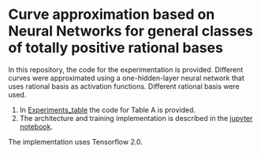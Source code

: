 # Curve approximation based on Neural Networks for general classes of totally positive rational bases

In this repository, the code for the experimentation is provided. Different curves were approximated using a one-hidden-layer neural network that uses rational basis as activation functions. Different rational basis were used.

1. In [Experiments_table](https://github.com/Cimagroup/Curve-approximation-based-on-Neural-Networks-forgeneral-classes-of-totally-positive-rational-bases/tree/main/Experiments_table) the code for Table A is provided.
2. The architecture and training implementation is described in the [jupyter notebook](https://github.com/Cimagroup/Curve-approximation-based-on-Neural-Networks-forgeneral-classes-of-totally-positive-rational-bases/blob/main/Neural%20network%20implementation.ipynb).

The implementation uses Tensorflow 2.0.

